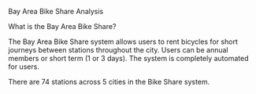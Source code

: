 Bay Area Bike Share Analysis

What is the Bay Area Bike Share?

The Bay Area Bike Share system allows users to rent bicycles for short journeys between stations throughout the city. Users can be annual members or short term (1 or 3 days). The system is completely automated for users.

There are 74 stations across 5 cities in the Bike Share system.

